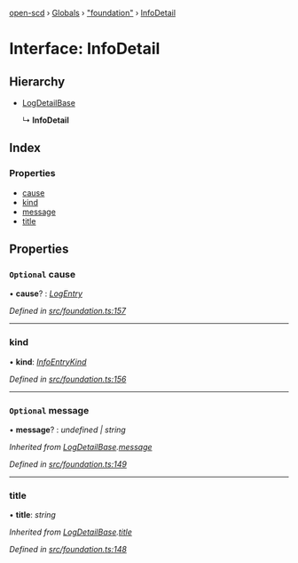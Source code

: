 [open-scd](../README.md) › [Globals](../globals.md) › ["foundation"](../modules/_foundation_.md) › [InfoDetail](_foundation_.infodetail.md)

# Interface: InfoDetail

## Hierarchy

* [LogDetailBase](_foundation_.logdetailbase.md)

  ↳ **InfoDetail**

## Index

### Properties

* [cause](_foundation_.infodetail.md#optional-cause)
* [kind](_foundation_.infodetail.md#kind)
* [message](_foundation_.infodetail.md#optional-message)
* [title](_foundation_.infodetail.md#title)

## Properties

### `Optional` cause

• **cause**? : *[LogEntry](../modules/_foundation_.md#logentry)*

*Defined in [src/foundation.ts:157](https://github.com/openscd/open-scd/blob/56480b8/src/foundation.ts#L157)*

___

###  kind

• **kind**: *[InfoEntryKind](../modules/_foundation_.md#infoentrykind)*

*Defined in [src/foundation.ts:156](https://github.com/openscd/open-scd/blob/56480b8/src/foundation.ts#L156)*

___

### `Optional` message

• **message**? : *undefined | string*

*Inherited from [LogDetailBase](_foundation_.logdetailbase.md).[message](_foundation_.logdetailbase.md#optional-message)*

*Defined in [src/foundation.ts:149](https://github.com/openscd/open-scd/blob/56480b8/src/foundation.ts#L149)*

___

###  title

• **title**: *string*

*Inherited from [LogDetailBase](_foundation_.logdetailbase.md).[title](_foundation_.logdetailbase.md#title)*

*Defined in [src/foundation.ts:148](https://github.com/openscd/open-scd/blob/56480b8/src/foundation.ts#L148)*
